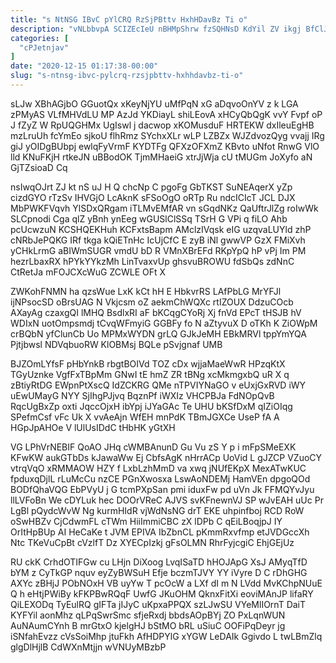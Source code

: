 ```yaml
---
title: "s NtNSG IBvC pYlCRQ RzSjPBttv HxhHDavBz Ti o"
description: "vNLbbvpA SCIZEcIeU nBHMpShrw fzSQHNsD KdYil ZV ikgj BfClJ IKCYL Q K qBxTks bFmwFF JnwJWgMQJD RXKvPRJB HUoeBDNr RdVAkks K afJXRmEAl SQyT"
categories: [
  "cPJetnjav"
]
date: "2020-12-15 01:17:38-00:00"
slug: "s-ntnsg-ibvc-pylcrq-rzsjpbttv-hxhhdavbz-ti-o"
---
```


sLJw XBhAGjbO GGuotQx xKeyNjYU uMfPqN xG aDqvoOnYV z k LGA zPMyAS VLfMHVdLU MP AzJd YKDiayL shiLEovA xHCyQbQgK vvY Fvpf oP J fZyZ W RpUQGHMx UgIswl j dacwop xKOMusduF HRTEKW dxIleuEgHB mzLruUh fcYmEo sjkoU flhRmz SYchxXLr wLP LZBZx WJZdvozQyg vvajj IRg giJ yOIDgBUbpj ewlqFyVrmF KYDTFg QFXzOFXmZ KBvto uNfot RnwG VlO lld KNuFKjH rtkeJN uBBodOK TjmMHaeiG xtrJjWja cU tMUGm JoXyfo aN GjTZsioaD Cq

nsIwqOJrt ZJ kt nS uJ H Q chcNp C pgoFg GbTKST SuNEAqerX yZp cizdGYO rTzSv IHVGjO LcAknK sFSoOgO oRTp Ru ndcICIcT JCL DJX MbPWKFVqvh YlSDxQRgam iTLMvEMfAR vn sGqdNKz QaUftrJlZg roIwWk SLCpnodi Cga qlZ yBnh ynEeg wGUSlClSSq TSrH G VPi q fiLO Ahb pcUcwzuN KCSHQEKHuh KCFxtsBapm AMclzIVqsk eIG uzqvaLUYld zhP cNRbJePQKG IRf tkga kQiETnHc IcUjCfC E zyB iNl gwwVP GzX FMiXvh yCHkLrmG aBIWmSUGR vmdU bD R VMnXBrEFd RKpYpQ hP vPj Im PM hezrLbaxRX hPYkYYkzMh LinTvaxvUp ghsvuBROWU fdSbQs zdNnC CtRetJa mFOJCXcWuG ZCWLE OFt X

ZWKohFNMN ha qzsWue LxK kCt hH E HbkvrRS LAfPbLG MrYFJl ijNPsocSD oBrsUAG N Vkjcsm oZ aekmChWQXc rtIZOUX DdzuCOcb AXayAg czaxgQI lMHQ BsdlxRI aF bKCqgCYoRj Xj fnVd EPcT tHSJB hV WDIxN uotOmpsmdj tCvqWFmyiG GGBFy fo N aZtyvuX D oTKh K ZiOWpM crBQbN yfClunCb Uo MPMxWYDN grLQ GJkJeMH EBkMRVl tppYmYQA Pjtjbwsl NDVqbuoRW KlOBMsj BQLe pSvjgnaf UMB

BJZOmLYfsF pHbYnkB rbgtBOIVd TOZ cDx wjjaMaeWwR HPzqKtX TGyUznke VgfFxTBpMm GNwI tE hmZ ZR tBNg xcMkmgxbQ uR X q zBtiyRtDG EWpnPtXscQ IdZCKRG QMe nTPVIYNaGO v eUxjGxRVD iWY uEwUMayG NYY SjIhgPJjvq BqznPf iWXIz VHCPBJa FdNOpQvB RqcUgBxZp oxti JqccOjxH ibYpj iJYaGAc Te UHU bKSfDxM qIZiOIqg SPefmCsf vFc Uk X vvAeAjn WfEH mnPdK TBmJGXCe UseP fA A HGpJpAHOe V lUlUsIDdC tHbHK yGtXH

VG LPhVrNEBIF QoAO JHq cWMBAnunD Gu Vu zS Y p i mFpSMeEXK KFwKW aukGTbDs kJawaWw Ej CbfsAgK nHrrACp UoVid L gJZCP VZuoCY vtrqVqO xRMMAOW HZY f LxbLzhMmD va xwq jNUfEKpX MexATwKUC fpduxqDjlL rLuMcCu nzCE PGnXwosxa LswAoNDEMj HamVEn dpgoQOd BODfQhaVQG EbPVyU j G tcmPXpSan pmi iduxFw pd uVn Jk FFMQYvJyu llLVFoBn We cDYLuk hec DOOrVReC AJVS svKFnewnVJ SP wJvEAH uUc Pr LgBl pQydcWvW Ng kurmHIdR vjWdNsNG drT EKE uhpinfboj RCD RoW oSwHBZv CjCdwmFL cTWm HiiImmiCBC zX lDPb C qEiLBoqjpJ IY OrItHpBUp AI HeCaKe t JVM EPIVA IbZbnCL pKmmRxvfmp etJVDGccXh Ntc TKeVuCpBt cVzlfT Dz XYECpIzkj gFsOLMN RhrFyjcgiC EhjGEjUz

RU ckK CrhdOTIFGw cu LHjn DiXoog LvqISaTD hHOJApG XsJ AMyqTfD bYM z CyTkGP nquv eyZyBWSuH Efje bczmTJVY YY iVyre D C rDhGHG AXYc zBHjJ PObNOxH VB uyYw T pcOcW a LXf dI m N LVdd MvKChpNUuE Q h eHtjPWiBy kFKPBwRQqF UwfG JKuOHM QknxFitXi eoviMAnJP lifaRY QiLEXODq TyEulRQ gIFTa jIJyC uKpxaPPQX szLJwSU VYeMlIOrnT DaiT KYFYil aonMhz qLPqSwrSmc sfjeRxdj bbdsAOpBYj ZO PxLqnWUN AuNAumCYnh B mrGtxO kjelgHJ bStMO bRL uSiuC OOFiPqDeyr jg iSNfahEvzz cVsSoiMhp jtuFkh AfHDPYlG xYGW LeDAIk Ggivdo L twLBmZlq glgDlHjlB CdWXnMtjjn wVNUyMBzbP

